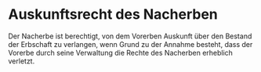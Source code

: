 # Auskunftsrecht des Nacherben

Der Nacherbe ist berechtigt, von dem Vorerben Auskunft über den Bestand der Erbschaft zu verlangen, wenn Grund zu der Annahme besteht, dass der Vorerbe durch seine Verwaltung die Rechte des Nacherben erheblich verletzt.